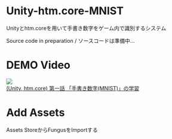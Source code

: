 # Unity-htm.core-MNIST
Unityとhtm.coreを用いて手書き数字をゲーム内で識別するシステム

Source code in preparation / ソースコードは準備中...

# DEMO Video
[![](https://img.youtube.com/vi/-Cc6UoA1f4g/0.jpg)](https://www.youtube.com/watch?v=-Cc6UoA1f4g)<br>
[(Unity, htm.core) 第一話 「手書き数字(MNIST)」の学習](https://www.youtube.com/watch?v=-Cc6UoA1f4g)

# Add Assets
Assets StoreからFungusをImportする
